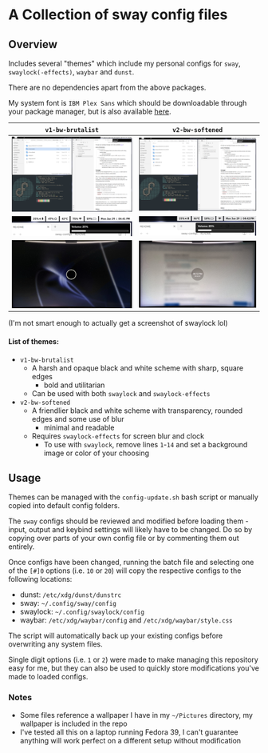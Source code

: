 # A Collection of sway config files
## Overview
Includes several "themes" which include my personal configs for `sway`, `swaylock(-effects)`, `waybar` and `dunst`.

There are no dependencies apart from the above packages.

My system font is `IBM Plex Sans` which should be downloadable through your package manager, but is also available [here](https://github.com/IBM/plex/releases/tag/v6.4.0).

| `v1-bw-brutalist` | `v2-bw-softened` |
| ---- | ---- |
| ![v1 full screenshot](https://github.com/5ubie/sway-configs/blob/main/assets/v1-screenshot.png?raw=true) | ![v2 full screenshot](https://github.com/5ubie/sway-configs/blob/main/assets/v2-screenshot.png?raw=true) |
| ![v1 zoom screenshot](https://github.com/5ubie/sway-configs/blob/main/assets/v1-screenshot-zoom.png?raw=true) | ![v2 zoom screenshot](https://github.com/5ubie/sway-configs/blob/main/assets/v2-screenshot-zoom.png?raw=true) |
| ![v1 swaylock pic](https://github.com/5ubie/sway-configs/blob/main/assets/v1-swaylock-pic.jpg?raw=true) | ![v2 swaylock pic](https://github.com/5ubie/sway-configs/blob/main/assets/v2-swaylock-pic.jpg?raw=true) |

(I'm not smart enough to actually get a screenshot of swaylock lol)
#### List of themes:
- `v1-bw-brutalist`
	- A harsh and opaque black and white scheme with sharp, square edges 
		- bold and utilitarian
	- Can be used with both `swaylock` and `swaylock-effects`
- `v2-bw-softened`
	- A friendlier black and white scheme with transparency, rounded edges and some use of blur 
		- minimal and readable
	- Requires `swaylock-effects` for screen blur and clock
		- To use with `swaylock`, remove lines `1`-`14` and set a background image or color of your choosing
## Usage
Themes can be managed with the `config-update.sh` bash script or manually copied into default config folders.

The `sway` configs should be reviewed and modified before loading them - input, output and keybind settings will likely have to be changed. Do so by copying over parts of your own config file or by commenting them out entirely.

Once configs have been changed, running the batch file and selecting one of the `[#]0` options (i.e. `10` or `20`) will copy the respective configs to the following locations:
- dunst: `/etc/xdg/dunst/dunstrc`
- sway: `~/.config/sway/config`
- swaylock: `~/.config/swaylock/config`
- waybar: `/etc/xdg/waybar/config` and `/etc/xdg/waybar/style.css`

The script will automatically back up your existing configs before overwriting any system files.

Single digit options (i.e. `1` or `2`) were made to make managing this repository easy for me, but they can also be used to quickly store modifications you've made to loaded configs.

### Notes
- Some files reference a wallpaper I have in my `~/Pictures` directory, my wallpaper is included in the repo
- I've tested all this on a laptop running Fedora 39, I can't guarantee anything will work perfect on a different setup without modification